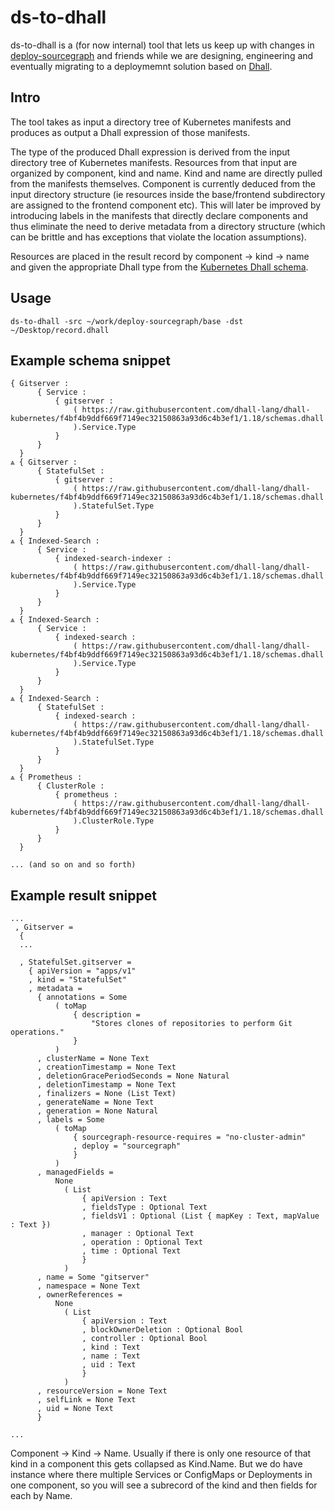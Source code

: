 # ds-to-dhall

ds-to-dhall is a (for now internal) tool that lets us keep up with changes in
[deploy-sourcegraph](https://github.com/sourcegraph/deploy-sourcegraph) and friends while we are designing, engineering
and eventually migrating to a deploymemnt solution based on [Dhall](https://dhall-lang.org/#).

## Intro

The tool takes as input a directory tree of Kubernetes manifests and produces as output a Dhall expression of those
manifests.

The type of the produced Dhall expression is derived from the input directory tree of Kubernetes manifests.
Resources from that input are organized by component, kind and name. Kind and name are directly pulled from the manifests
themselves. Component is currently deduced from the input directory structure (ie resources inside the base/frontend
 subdirectory are assigned to the frontend component etc). This will later be improved by introducing labels in the
 manifests that directly declare components and thus eliminate the need to derive metadata from a directory structure 
 (which can be brittle and has exceptions that violate the location assumptions).
 
 Resources are placed in the result record by component -> kind -> name and given the appropriate Dhall type from the
  [Kubernetes Dhall schema](https://github.com/dhall-lang/dhall-kubernetes/blob/master/1.18/schemas.dhall).

## Usage

```shell script
ds-to-dhall -src ~/work/deploy-sourcegraph/base -dst ~/Desktop/record.dhall
```  

## Example schema snippet

```text
{ Gitserver :
      { Service :
          { gitserver :
              ( https://raw.githubusercontent.com/dhall-lang/dhall-kubernetes/f4bf4b9ddf669f7149ec32150863a93d6c4b3ef1/1.18/schemas.dhall
              ).Service.Type
          }
      }
  }
⩓ { Gitserver :
      { StatefulSet :
          { gitserver :
              ( https://raw.githubusercontent.com/dhall-lang/dhall-kubernetes/f4bf4b9ddf669f7149ec32150863a93d6c4b3ef1/1.18/schemas.dhall
              ).StatefulSet.Type
          }
      }
  }
⩓ { Indexed-Search :
      { Service :
          { indexed-search-indexer :
              ( https://raw.githubusercontent.com/dhall-lang/dhall-kubernetes/f4bf4b9ddf669f7149ec32150863a93d6c4b3ef1/1.18/schemas.dhall
              ).Service.Type
          }
      }
  }
⩓ { Indexed-Search :
      { Service :
          { indexed-search :
              ( https://raw.githubusercontent.com/dhall-lang/dhall-kubernetes/f4bf4b9ddf669f7149ec32150863a93d6c4b3ef1/1.18/schemas.dhall
              ).Service.Type
          }
      }
  }
⩓ { Indexed-Search :
      { StatefulSet :
          { indexed-search :
              ( https://raw.githubusercontent.com/dhall-lang/dhall-kubernetes/f4bf4b9ddf669f7149ec32150863a93d6c4b3ef1/1.18/schemas.dhall
              ).StatefulSet.Type
          }
      }
  }
⩓ { Prometheus :
      { ClusterRole :
          { prometheus :
              ( https://raw.githubusercontent.com/dhall-lang/dhall-kubernetes/f4bf4b9ddf669f7149ec32150863a93d6c4b3ef1/1.18/schemas.dhall
              ).ClusterRole.Type
          }
      }
  }

... (and so on and so forth)
```

## Example result snippet
 
```text
...
 , Gitserver =
  {
  ... 
  
  , StatefulSet.gitserver =
    { apiVersion = "apps/v1"
    , kind = "StatefulSet"
    , metadata =
      { annotations = Some
          ( toMap
              { description =
                  "Stores clones of repositories to perform Git operations."
              }
          )
      , clusterName = None Text
      , creationTimestamp = None Text
      , deletionGracePeriodSeconds = None Natural
      , deletionTimestamp = None Text
      , finalizers = None (List Text)
      , generateName = None Text
      , generation = None Natural
      , labels = Some
          ( toMap
              { sourcegraph-resource-requires = "no-cluster-admin"
              , deploy = "sourcegraph"
              }
          )
      , managedFields =
          None
            ( List
                { apiVersion : Text
                , fieldsType : Optional Text
                , fieldsV1 : Optional (List { mapKey : Text, mapValue : Text })
                , manager : Optional Text
                , operation : Optional Text
                , time : Optional Text
                }
            )
      , name = Some "gitserver"
      , namespace = None Text
      , ownerReferences =
          None
            ( List
                { apiVersion : Text
                , blockOwnerDeletion : Optional Bool
                , controller : Optional Bool
                , kind : Text
                , name : Text
                , uid : Text
                }
            )
      , resourceVersion = None Text
      , selfLink = None Text
      , uid = None Text
      }

...

```

Component -> Kind -> Name. Usually if there is only one resource of that kind in a component this gets collapsed
as Kind.Name. But we do have instance where there multiple Services or ConfigMaps or Deployments in one component, so
you will see a subrecord of the kind and then fields for each by Name.

